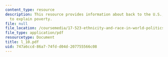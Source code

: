```yaml
---
content_type: resource
description: This resource provides information about back to the U.S., two explanations
  to explain poverty.
file: null
file_location: /coursemedia/17-523-ethnicity-and-race-in-world-politics-fall-2005/747a6ccd86a774fdd04d207755566c08_l_10.pdf
file_type: application/pdf
resourcetype: Document
title: l_10.pdf
uid: 747a6ccd-86a7-74fd-d04d-207755566c08
---
```

